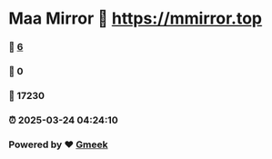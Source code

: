 # Maa Mirror :link: https://mmirror.top 
### :page_facing_up: [6](https://mmirror.top/tag.html) 
### :speech_balloon: 0 
### :hibiscus: 17230 
### :alarm_clock: 2025-03-24 04:24:10 
### Powered by :heart: [Gmeek](https://github.com/Meekdai/Gmeek)
